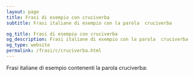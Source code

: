 ```yaml
---
layout: page
title: Frasi di esempio con cruciverba 
subtitle: Frasi italiane di esempio con la parola  cruciverba

og_title: Frasi di esempio con cruciverba 
og_description: Frasi italiane di esempio con la parola  cruciverba
og_type: website
permalink: /frasi/c/cruciverba.html
---
```


Frasi italiane di esempio contenenti la parola cruciverba:


